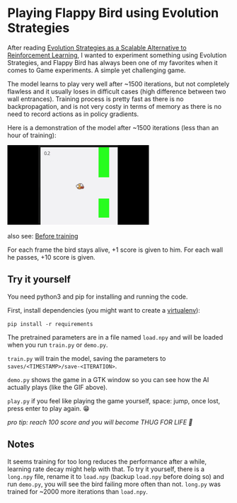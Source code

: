Playing Flappy Bird using Evolution Strategies
==============================================

After reading [Evolution Strategies as a Scalable Alternative to Reinforcement Learning](https://blog.openai.com/evolution-strategies/), I wanted to experiment something using Evolution Strategies, and Flappy Bird has always been one of my favorites when it comes to Game experiments. A simple yet challenging game.

The model learns to play very well after ~1500 iterations, but not completely flawless and it usually loses in difficult cases (high difference between two wall entrances).
Training process is pretty fast as there is no backpropagation, and is not very costy in terms of memory as there is no need to record actions as in policy gradients.

Here is a demonstration of the model after ~1500 iterations (less than an hour of training):

![after training](/demo/flappy-success.gif)

also see: [Before training](/demo/flappy-lose.gif)

For each frame the bird stays alive, +1 score is given to him. For each wall he passes, +10 score is given.

Try it yourself
---------------
You need python3 and pip for installing and running the code.

First, install dependencies (you might want to create a [virtualenv](https://virtualenv.pypa.io)):

```
pip install -r requirements
```

The pretrained parameters are in a file named `load.npy` and will be loaded when you run `train.py` or `demo.py`.

`train.py` will train the model, saving the parameters to `saves/<TIMESTAMP>/save-<ITERATION>`.

`demo.py` shows the game in a GTK window so you can see how the AI actually plays (like the GIF above).

`play.py` if you feel like playing the game yourself, space: jump, once lost, press enter to play again. :grin:

_pro tip: reach 100 score and you will become THUG FOR LIFE :smoking:_

Notes
-----

It seems training for too long reduces the performance after a while, learning rate decay might help with that.
To try it yourself, there is a `long.npy` file, rename it to `load.npy` (backup `load.npy` before doing so) and run `demo.py`,
you will see the bird failing more often than not. `long.py` was trained for ~2000 more iterations than `load.npy`.
